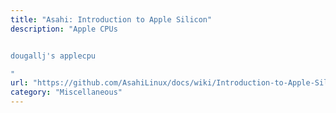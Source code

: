 ```yaml
---
title: "Asahi: Introduction to Apple Silicon"
description: "Apple CPUs


dougallj's applecpu

"
url: "https://github.com/AsahiLinux/docs/wiki/Introduction-to-Apple-Silicon"
category: "Miscellaneous"
---
```

